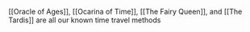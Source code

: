 [[Oracle of Ages]], [[Ocarina of Time]], [[The Fairy Queen]], and [[The Tardis]] are all our known time travel methods